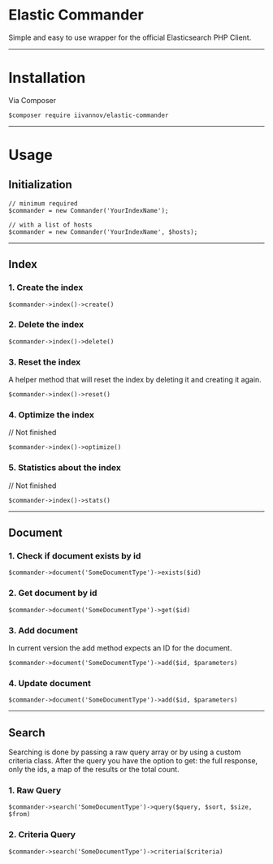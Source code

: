 # Elastic Commander

Simple and easy to use wrapper for the official Elasticsearch PHP Client.

----------

# Installation

Via Composer

```
$composer require iivannov/elastic-commander
```

----------

# Usage

## Initialization


```
// minimum required
$commander = new Commander('YourIndexName');

// with a list of hosts
$commander = new Commander('YourIndexName', $hosts);
```

----------

## Index

### 1. Create the index
```
$commander->index()->create()
```

### 2. Delete the index
```
$commander->index()->delete()
```

### 3. Reset the index

A helper method that will reset the index by deleting it and creating it again.
```
$commander->index()->reset()
```

### 4. Optimize the index
// Not finished
```
$commander->index()->optimize()
```

### 5. Statistics about the index
// Not finished
```
$commander->index()->stats()
```

----------

## Document


### 1. Check if document exists by id

```
$commander->document('SomeDocumentType')->exists($id)
```

### 2. Get document by id

```
$commander->document('SomeDocumentType')->get($id)
```

### 3. Add document

In current version  the add method expects an ID for the document.
```
$commander->document('SomeDocumentType')->add($id, $parameters)
```

### 4. Update document

```
$commander->document('SomeDocumentType')->add($id, $parameters)
```


----------


## Search

Searching is done by passing a raw query array or by using a custom criteria class.
After the query you have the option to get: the full response, only the ids, a map of the results or the total count.

### 1. Raw Query

```
$commander->search('SomeDocumentType')->query($query, $sort, $size, $from)
```

### 2. Criteria Query

```
$commander->search('SomeDocumentType')->criteria($criteria)
```
